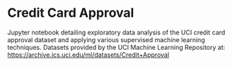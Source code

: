 # Credit Card Approval

Jupyter notebook detailing exploratory data analysis of the UCI credit card approval dataset and applying various supervised machine learning techniques. Datasets provided by the UCI Machine Learning Repository at: https://archive.ics.uci.edu/ml/datasets/Credit+Approval
